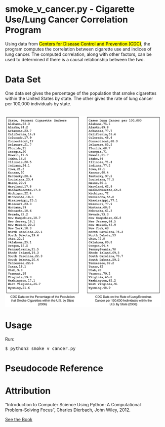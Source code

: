 # smoke_v_cancer.py - Cigarette Use/Lung Cancer Correlation Program 
Using data from <mark>Centers for Disease Control and Prevention (CDC)</mark>,
the program computes the correlation between cigarette use and indices of lung
cancer. 
The computed correlation, along with other factors, can be used to determined 
if there is a causal relationship between the two.

Data Set
=======================
One data set gives the percentage of the population that smoke cigarettes 
within the United States by state. The other gives the rate of lung cancer 
per 100,000 individuals by state. 


 
<br>
<img src='static/cigarette_v_cancer.png' alt='Cigarette Smoking and Incidence of Lung Cancer Data'>



Usage
=====
Run:
<pre>
$ <kbd>python3 smoke_v_cancer.py</kbd>
</pre>

Pseudocode Reference
====================

Attribution
===========
“Introduction to Computer Science Using Python: A Computational 
Problem-Solving Focus”, Charles Dierbach, John Wiley, 2012.

[See the Book](http://eu.wiley.com/WileyCDA/Section/id-302479.html?query=Charles+Dierbach)


